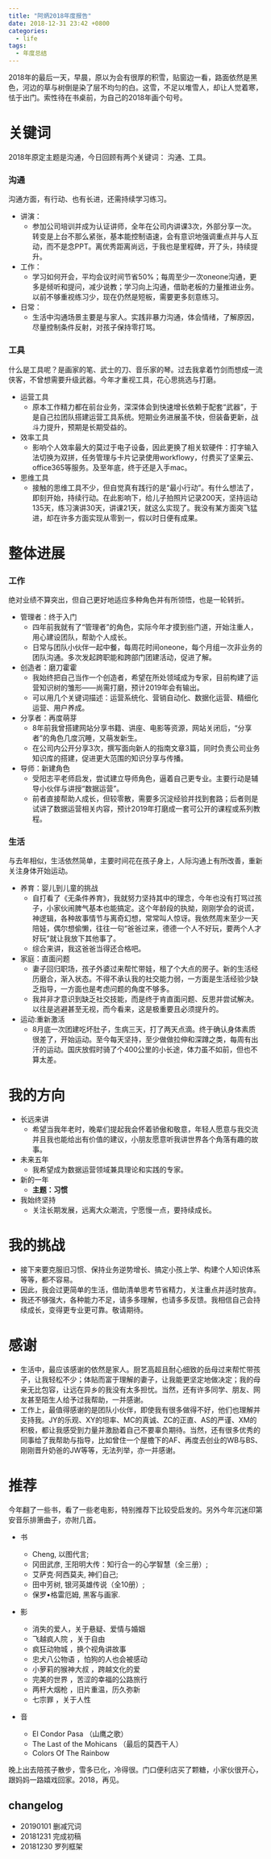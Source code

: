 ```yaml
---
title: "阿炳2018年度报告"
date: 2018-12-31 23:42 +0800
categories:
  - life
tags:
  - 年度总结
---
```



2018年的最后一天，早晨，原以为会有很厚的积雪，贴窗边一看，路面依然是黑色，河边的草与树倒是染了层不均匀的白。这雪，不足以堆雪人，却让人觉着寒，怯于出门。索性待在书桌前，为自己的2018年画个句号。

# 关键词

2018年原定主题是沟通，今日回顾有两个关键词： 沟通、工具。

### 沟通

沟通方面，有行动、也有长进，还需持续学习练习。

  - 讲演：
    - 参加公司培训并成为认证讲师，全年在公司内讲课3次，外部分享一次。转变是上台不那么紧张，基本能控制语速，会有意识地强调重点并与人互动，而不是念PPT。离优秀距离尚远，于我也是里程碑，开了头，持续提升。
  - 工作：
    - 学习如何开会，平均会议时间节省50%；每周至少一次oneone沟通，更多是倾听和提问，减少说教；学习向上沟通，借助老板的力量推进业务。以前不够重视练习少，现在仍然是短板，需要更多刻意练习。
  - 日常：
    - 生活中沟通场景主要是与家人。实践非暴力沟通，体会情绪，了解原因，尽量控制条件反射，对孩子保持零打骂。

### 工具

什么是工具呢？是画家的笔、武士的刀、音乐家的琴。过去我拿着竹剑而想成一流侠客，不曾想需要升级武器。今年才重视工具，花心思挑选与打磨。

  - 运营工具
    - 原本工作精力都在前台业务，深深体会到快速增长依赖于配套“武器”，于是自己拉团队搭建运营工具系统。短期业务进展虽不快，但装备更新，战斗力提升，预期是长期受益的。
  - 效率工具
    - 影响个人效率最大的莫过于电子设备，因此更换了相关软硬件：打字输入法切换为双拼，任务管理与卡片记录使用workflowy，付费买了坚果云、office365等服务。及至年底，终于还是入手mac。
  - 思维工具
    - 接触的思维工具不少，但自觉真有践行的是“最小行动”。有什么想法了，即刻开始，持续行动。在此影响下，给儿子拍照片记录200天，坚持运动135天，练习演讲30天，讲课21天，就这么实现了。我没有某方面突飞猛进，却在许多方面实现从零到一，假以时日便有成果。

# 整体进展

### 工作

绝对业绩不算突出，但自己更好地适应多种角色并有所领悟，也是一轮转折。

  - 管理者：终于入门
    - 四年前我就有了“管理者”的角色，实际今年才摸到些门道，开始注重人，用心建设团队，帮助个人成长。
    - 日常与团队小伙伴一起中餐，每周花时间oneone，每个月组一次非业务的团队沟通。多次发起跨职能和跨部门团建活动，促进了解。
  - 创造者：磨刀霍霍
    - 我始终把自己当作一个创造者，希望在所处领域成为专家，目前构建了运营知识树的雏形——尚需打磨，预计2019年会有输出。
    - 可以用几个关键词描述：运营系统化、营销自动化、数据化运营、精细化运营、用户养成。
  - 分享者：再度萌芽
    - 8年前我曾搭建网站分享书籍、讲座、电影等资源，网站关闭后，“分享者”的角色几度沉睡，又萌发新生。
    - 在公司内公开分享3次，撰写面向新人的指南文章3篇，同时负责公司业务知识库的搭建，促进更大范围的知识分享与传播。
  - 导师：新建角色
    - 受阳志平老师启发，尝试建立导师角色，逼着自己更专业。主要行动是辅导小伙伴与讲授“数据运营”。
    - 前者直接帮助人成长，但较零散，需要多沉淀经验并找到套路；后者则是试讲了数据运营相关内容，预计2019年打磨成一套可公开的课程或系列教程。

### 生活

与去年相似，生活依然简单，主要时间花在孩子身上，人际沟通上有所改善，重新关注身体开始运动。

  - 养育：婴儿到儿童的挑战
    - 自打看了《无条件养育》，我就努力坚持其中的理念，今年也没有打骂过孩子，小家伙闹脾气基本也能搞定。这个年龄段的执拗，刚刚学会的说谎，神逻辑，各种故事情节与离奇幻想，常常叫人惊讶。我依然周末至少一天陪娃，偶尔想偷懒，往往一句“爸爸过来，德德一个人不好玩，要两个人才好玩”就让我放下其他事了。
    - 综合来讲，我这爸爸当得还合格吧。
  - 家庭：直面问题
    - 妻子回归职场，孩子外婆过来帮忙带娃，租了个大点的房子。新的生活经历磨合，渐入状态。不得不承认我的社交能力弱，一方面是生活经验少缺乏指导，一方面也是考虑问题的角度不够多。
    - 我并非才意识到缺乏社交技能，而是终于肯直面问题、反思并尝试解决。以往是逃避甚至无视，而今看来，这是极重要且必须提升的。
  - 运动:重新激活
    - 8月底一次团建吃坏肚子，生病三天，打了两天点滴。终于确认身体素质很差了，开始运动。至今每天坚持，至少做做拉伸和深蹲之类，每周有出汗的运动。国庆放假时骑了个400公里的小长途，体力虽不如前，但也不算太差。

# 我的方向

  - 长远来讲
    - 希望当我年老时，晚辈们提起我会怀着骄傲和敬意，年轻人愿意与我交流并且我也能给出有价值的建议，小朋友愿意听我讲世界各个角落有趣的故事。
  - 未来五年
    - 我希望成为数据运营领域兼具理论和实践的专家。
  - 新的一年
    - **主题：习惯**
  - 我始终坚持
    - 关注长期发展，远离大众潮流，宁愿慢一点，要持续成长。

# 我的挑战

  - 接下来要克服旧习惯、保持业务逆势增长、搞定小孩上学、构建个人知识体系等等，都不容易。
  - 因此，我会过更简单的生活，借助清单思考节省精力，关注重点并适时放弃。
  - 我还不够强大，各种能力不足，请多多理解，也请多多反馈。我相信自己会持续成长，变得更专业更可靠。敬请期待。

# 感谢

  - 生活中，最应该感谢的依然是家人。厨艺高超且耐心细致的岳母过来帮忙带孩子，让我轻松不少；体贴而富于理解的妻子，让我能更坚定地做决定；我的母亲无比包容，让远在异乡的我没有太多担忧。当然，还有许多同学、朋友、网友甚至陌生人给予过我帮助，一并感谢。
  - 工作上，最值得感谢的是团队小伙伴，即使我有很多做得不好，他们也理解并支持我。JY的乐观、XY的坦率、MC的真诚、ZC的正直、AS的严谨、XM的积极，都让我感受到力量并激励着自己不要辜负期待。当然，还有很多优秀的同事给了我帮助与指导，比如曾住一个屋檐下的AF、再度去创业的WB与BS、刚刚晋升奶爸的JW等等，无法列举，亦一并感谢。

# 推荐

今年翻了一些书，看了一些老电影，特别推荐下比较受启发的。另外今年沉迷印第安音乐排箫曲子，亦附几首。

  - 书
    - Cheng, 以图代言;
    - 冈田武彦, 王阳明大传：知行合一的心学智慧（全三册）;
    - 艾萨克·阿西莫夫, 神们自己;
    - 田中芳树, 银河英雄传说（全10册）;
    - 保罗•格雷厄姆, 黑客与画家.

  - 影
    - 消失的爱人，关于悬疑、爱情与婚姻
    - 飞越疯人院 ，关于自由
    - 疯狂动物城 ，换个视角讲故事
    - 忠犬八公物语 ，怕狗的人也会被感动
    - 小萝莉的猴神大叔 ，跨越文化的爱
    - 完美的世界 ，苦涩的幸福的公路旅行
    - 两杆大烟枪 ，旧片重温，历久弥新
    - 七宗罪 ，关于人性

  - 音
    - El Condor Pasa （山鹰之歌）
    - The Last of the Mohicans （最后的莫西干人）
    - Colors Of The Rainbow

晚上出去陪孩子散步，雪多已化，冷得很。门口便利店买了颗糖，小家伙很开心，跟妈妈一路嬉戏回家。2018，再见。

## changelog
- 20190101 删减冗词
- 20181231 完成初稿
- 20181230 罗列框架
